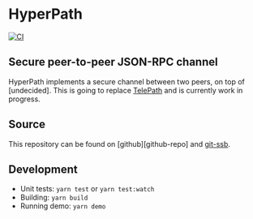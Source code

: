 # HyperPath

[![CI](https://github.com/identity-box/hyperpath/workflows/CI/badge.svg)][ci]

## Secure peer-to-peer JSON-RPC channel

HyperPath implements a secure channel between two peers, on top of
[undecided]. This is going to replace [TelePath][telepath-url]
and is currently work in progress.

## Source

This repository can be found on [github][github-repo] and [git-ssb][ssb-repo].

## Development

* Unit tests: `yarn test` or `yarn test:watch`
* Building: `yarn build`
* Running demo: `yarn demo`

[ci]: https://github.com/identity-box/hyperpath/actions?query=workflow%3ACI
[telepath-url]: https://github.com/identity-box/identity-box/tree/master/workspaces/telepath
[git-repo]: https://github.com/identity-box/hyperpath
[ssb-repo]: http://git.scuttlebot.io/%251U%2BJgFizEZ4MtNPLul5RubrkyAH9yUKzvtCOiF3UheY%3D.sha256
